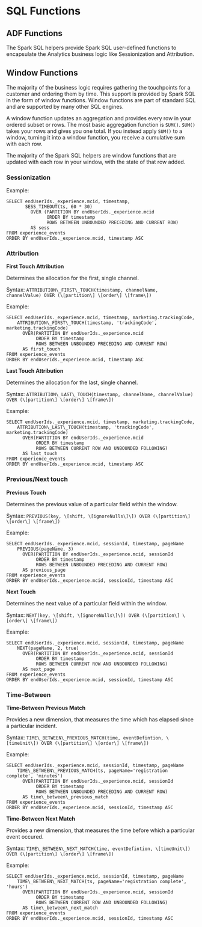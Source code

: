 # SQL Functions

## ADF Functions

The Spark SQL helpers provide Spark SQL user-defined functions to encapsulate the Analytics business logic like Sessionization and Attribution.



## Window Functions

The majority of the business logic requires gathering the touchpoints for a customer and ordering them by time. This support is provided by Spark SQL in the form of window functions. Window functions are part of standard SQL and are supported by many other SQL engines.

A window function updates an aggregation and provides every row in your ordered subset or rows. The most basic aggregation function is `SUM()`. `SUM()` takes your rows and gives you one total. If you instead apply `SUM()` to a window, turning it into a window function, you receive a cumulative sum with each row.

The majority of the Spark SQL helpers are window functions that are updated with each row in your window, with the state of that row added.

### Sessionization

Example:

```
SELECT endUserIds._experience.mcid, timestamp,
       SESS_TIMEOUT(ts, 60 * 30)
         OVER (PARTITION BY endUserIds._experience.mcid
               ORDER BY timestamp
               ROWS BETWEEN UNBOUNDED PRECEDING AND CURRENT ROW)
         AS sess
FROM experience_events
ORDER BY endUserIds._experience.mcid, timestamp ASC
```

### Attribution

**First Touch Attribution**

Determines the allocation for the first, single channel.

Syntax: `ATTRIBUTION\_FIRST\_TOUCH(timestamp, channelName, channelValue) OVER (\[partition\] \[order\] \[frame\])`

Example:

```
SELECT endUserIds._experience.mcid, timestamp, marketing.trackingCode,
    ATTRIBUTION\_FIRST\_TOUCH(timestamp, 'trackingCode', marketing.trackingCode)
      OVER(PARTITION BY endUserIds._experience.mcid
           ORDER BY timestamp
           ROWS BETWEEN UNBOUNDED PRECEDING AND CURRENT ROW)
      AS first_touch
FROM experience_events
ORDER BY endUserIds._experience.mcid, timestamp ASC
```

**Last Touch Attribution**

Determines the allocation for the last, single channel.

Syntax: `ATTRIBUTION\_LAST\_TOUCH(timestamp, channelName, channelValue) OVER (\[partition\] \[order\] \[frame\])`

Example:

```
SELECT endUserIds._experience.mcid, timestamp, marketing.trackingCode,
    ATTRIBUTION\_LAST\_TOUCH(timestamp, 'trackingCode', marketing.trackingCode)
      OVER(PARTITION BY endUserIds._experience.mcid
           ORDER BY timestamp
           ROWS BETWEEN CURRENT ROW AND UNBOUNDED FOLLOWING)
      AS last_touch
FROM experience_events
ORDER BY endUserIds._experience.mcid, timestamp ASC
```

### Previous/Next touch

**Previous Touch**

Determines the previous value of a particular field within the window.

Syntax: `PREVIOUS(key, \[shift, \[ignoreNulls\]\]) OVER (\[partition\] \[order\] \[frame\])`

Example:

```
SELECT endUserIds._experience.mcid, sessionId, timestamp, pageName
    PREVIOUS(pageName, 3)
      OVER(PARTITION BY endUserIds._experience.mcid, sessionId
           ORDER BY timestamp
           ROWS BETWEEN UNBOUNDED PRECEDING AND CURRENT ROW)
      AS previous_page
FROM experience_events
ORDER BY endUserIds._experience.mcid, sessionId, timestamp ASC
```

**Next Touch**

Determines the next value of a particular field within the window.

Syntax: `NEXT(key, \[shift, \[ignoreNulls\]\]) OVER (\[partition\] \[order\] \[frame\])`

Example:

```
SELECT endUserIds._experience.mcid, sessionId, timestamp, pageName
    NEXT(pageName, 2, true)
      OVER(PARTITION BY endUserIds._experience.mcid, sessionId
           ORDER BY timestamp
           ROWS BETWEEN CURRENT ROW AND UNBOUNDED FOLLOWING)
      AS next_page
FROM experience_events
ORDER BY endUserIds._experience.mcid, sessionId, timestamp ASC
```

### Time-Between

**Time-Between Previous Match**

Provides a new dimension, that measures the time which has elapsed since a particular incident.

Syntax: `TIME\_BETWEEN\_PREVIOUS_MATCH(time, eventDefintion, \[timeUnit\]) OVER (\[partition\] \[order\] \[frame\])`

Example:

```
SELECT endUserIds._experience.mcid, sessionId, timestamp, pageName
    TIME\_BETWEEN\_PREVIOUS_MATCH(ts, pageName='registration complete', 'minutes')
      OVER(PARTITION BY endUserIds._experience.mcid, sessionId
           ORDER BY timestamp
           ROWS BETWEEN UNBOUNDED PRECEDING AND CURRENT ROW)
      AS time\_between\_previous_match
FROM experience_events
ORDER BY endUserIds._experience.mcid, sessionId, timestamp ASC
```

**Time-Between Next Match**

Provides a new dimension, that measures the time before which a particular event occured.

Syntax: `TIME\_BETWEEN\_NEXT_MATCH(time, eventDefintion, \[timeUnit\]) OVER (\[partition\] \[order\] \[frame\])`

Example:

```
SELECT endUserIds._experience.mcid, sessionId, timestamp, pageName
    TIME\_BETWEEN\_NEXT_MATCH(ts, pageName='registration complete', 'hours')
      OVER(PARTITION BY endUserIds._experience.mcid, sessionId
           ORDER BY timestamp
           ROWS BETWEEN CURRENT ROW AND UNBOUNDED FOLLOWING)
      AS time\_between\_next_match
FROM experience_events
ORDER BY endUserIds._experience.mcid, sessionId, timestamp ASC
```
